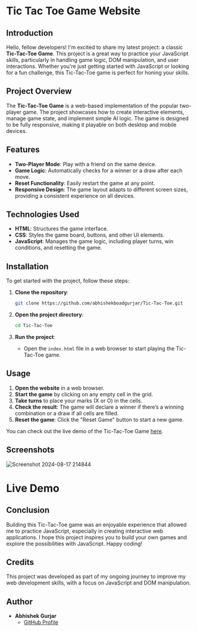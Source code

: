 # Tic Tac Toe Game Website

## Introduction

Hello, fellow developers! I'm excited to share my latest project: a classic **Tic-Tac-Toe Game**. This project is a great way to practice your JavaScript skills, particularly in handling game logic, DOM manipulation, and user interactions. Whether you're just getting started with JavaScript or looking for a fun challenge, this Tic-Tac-Toe game is perfect for honing your skills.

## Project Overview

The **Tic-Tac-Toe Game** is a web-based implementation of the popular two-player game. The project showcases how to create interactive elements, manage game state, and implement simple AI logic. The game is designed to be fully responsive, making it playable on both desktop and mobile devices.

## Features

- **Two-Player Mode**: Play with a friend on the same device.
- **Game Logic**: Automatically checks for a winner or a draw after each move.
- **Reset Functionality**: Easily restart the game at any point.
- **Responsive Design**: The game layout adapts to different screen sizes, providing a consistent experience on all devices.

## Technologies Used

- **HTML**: Structures the game interface.
- **CSS**: Styles the game board, buttons, and other UI elements.
- **JavaScript**: Manages the game logic, including player turns, win conditions, and resetting the game.

## Installation

To get started with the project, follow these steps:

1. **Clone the repository**:
    ```bash
    git clone https://github.com/abhishekboadgurjar/Tic-Tac-Toe.git
    ```

2. **Open the project directory**:
    ```bash
    cd Tic-Tac-Toe
    ```

3. **Run the project**:
    - Open the `index.html` file in a web browser to start playing the Tic-Tac-Toe game.

## Usage

1. **Open the website** in a web browser.
2. **Start the game** by clicking on any empty cell in the grid.
3. **Take turns** to place your marks (X or O) in the cells.
4. **Check the result**: The game will declare a winner if there’s a winning combination or a draw if all cells are filled.
5. **Reset the game**: Click the "Reset Game" button to start a new game.





You can check out the live demo of the Tic-Tac-Toe Game [here](https://abhishekboadgurjar.github.io/Tic-Tac-Toe/).
## Screenshots
![Screenshot 2024-08-17 214844](https://github.com/user-attachments/assets/ec3b991c-e8c5-423f-9082-f537cbad4cf7)

# Live Demo
## Conclusion

Building this Tic-Tac-Toe game was an enjoyable experience that allowed me to practice JavaScript, especially in creating interactive web applications. I hope this project inspires you to build your own games and explore the possibilities with JavaScript. Happy coding!

## Credits

This project was developed as part of my ongoing journey to improve my web development skills, with a focus on JavaScript and DOM manipulation.

## Author

- **Abhishek Gurjar**
  - [GitHub Profile](https://github.com/abhishekboadgurjar)
